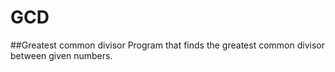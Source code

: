 # GCD
##Greatest common divisor
Program that finds the greatest common divisor between given numbers.
